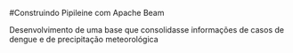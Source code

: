 #Construindo Pipileine com Apache Beam


Desenvolvimento de uma base que consolidasse informações de casos de dengue e de precipitação meteorológica
